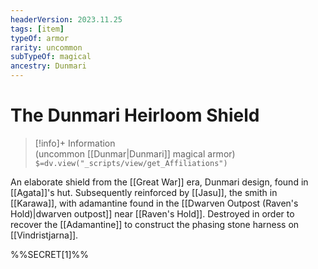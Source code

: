```yaml
---
headerVersion: 2023.11.25
tags: [item]
typeOf: armor
rarity: uncommon
subTypeOf: magical
ancestry: Dunmari
---
```

# The Dunmari Heirloom Shield
>[!info]+ Information  
> (uncommon [[Dunmar|Dunmari]] magical armor)  
> `$=dv.view("_scripts/view/get_Affiliations")`

An elaborate shield from the [[Great War]] era, Dunmari design, found in [[Agata]]'s hut. Subsequently reinforced by [[Jasu]], the smith in [[Karawa]], with adamantine found in the [[Dwarven Outpost (Raven's Hold)|dwarven outpost]] near [[Raven's Hold]]. Destroyed in order to recover the [[Adamantine]] to construct the phasing stone harness on [[Vindristjarna]]. 

%%SECRET[1]%%